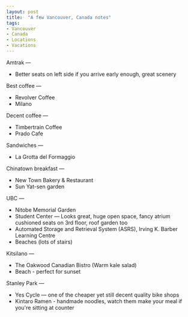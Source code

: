 ```yaml
---
layout: post
title:  "A few Vancouver, Canada notes"
tags:
- Vancouver
- Canada
- Locations
- Vacations
---
```


Amtrak —

- Better seats on left side if you arrive early enough, great scenery

Best coffee —

- Revolver Coffee
- Milano

Decent coffee —

- Timbertrain Coffee
- Prado Cafe

Sandwiches —

- La Grotta del Formaggio

Chinatown breakfast —

- New Town Bakery & Restaurant
- Sun Yat-sen garden

UBC —

- Nitobe Memorial Garden
- Student Center — Looks great, huge open space, fancy atrium cushioned seats on 3rd floor, roof garden too
- Automated Storage and Retrieval System (ASRS), Irving K. Barber Learning Centre
- Beaches (lots of stairs)

Kitsilano —

- The Oakwood Canadian Bistro (Warm kale salad)
- Beach - perfect for sunset

Stanley Park —

- Yes Cycle — one of the cheaper yet still decent quality bike shops
- Kintaro Ramen - handmade noodles, watch them make your meal if you're sitting at counter
